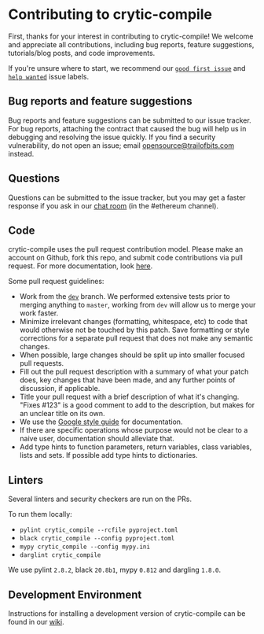 # Contributing to crytic-compile
First, thanks for your interest in contributing to crytic-compile! We welcome and appreciate all contributions, including bug reports, feature suggestions, tutorials/blog posts, and code improvements.

If you're unsure where to start, we recommend our [`good first issue`](https://github.com/crytic/crytic-compile/issues?q=is%3Aissue+is%3Aopen+label%3A%22good+first+issue%22) and [`help wanted`](https://github.com/crytic/crytic-compile/issues?q=is%3Aissue+is%3Aopen+label%3A%22help+wanted%22) issue labels.

## Bug reports and feature suggestions
Bug reports and feature suggestions can be submitted to our issue tracker. For bug reports, attaching the contract that caused the bug will help us in debugging and resolving the issue quickly. If you find a security vulnerability, do not open an issue; email opensource@trailofbits.com instead.

## Questions
Questions can be submitted to the issue tracker, but you may get a faster response if you ask in our [chat room](https://empireslacking.herokuapp.com/) (in the #ethereum channel).

## Code
crytic-compile uses the pull request contribution model. Please make an account on Github, fork this repo, and submit code contributions via pull request. For more documentation, look [here](https://guides.github.com/activities/forking/).

Some pull request guidelines:

- Work from the [`dev`](https://github.com/crytic/crytic-compile/tree/dev) branch. We performed extensive tests prior to merging anything to `master`, working from `dev` will allow us to merge your work faster.
- Minimize irrelevant changes (formatting, whitespace, etc) to code that would otherwise not be touched by this patch. Save formatting or style corrections for a separate pull request that does not make any semantic changes.
- When possible, large changes should be split up into smaller focused pull requests.
- Fill out the pull request description with a summary of what your patch does, key changes that have been made, and any further points of discussion, if applicable.
- Title your pull request with a brief description of what it's changing. "Fixes #123" is a good comment to add to the description, but makes for an unclear title on its own.
- We use the [Google style guide](https://github.com/google/styleguide/blob/gh-pages/pyguide.md#38-comments-and-docstrings) for documentation.
- If there are specific operations whose purpose would not be clear to a naive user, documentation should alleviate that.
- Add type hints to function parameters, return variables, class variables, lists and sets. If possible add type hints to dictionaries.

## Linters

Several linters and security checkers are run on the PRs.

To run them locally:

- `pylint crytic_compile --rcfile pyproject.toml`
- `black crytic_compile --config pyproject.toml`
- `mypy crytic_compile --config mypy.ini`
- `darglint crytic_compile`


We use pylint `2.8.2`, black `20.8b1`, mypy `0.812` and dargling `1.8.0`.

## Development Environment
Instructions for installing a development version of crytic-compile can be found in our [wiki](https://github.com/crytic/crytic-compile/wiki/Developer-installation).
